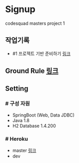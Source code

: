 # Signup

codesquad masters project 1

## 작업기록

- #1 프로젝트 기반 준비하기 [링크](https://github.com/Hyune-c/signup/issues/1)

## Ground Rule [링크](https://github.com/Hyune-c/signup/wiki/Groud-Rule)

## Setting

### # 구성 자원

- SpringBoot (Web, Data JDBC)
- Java 1.8
- H2 Database 1.4.200

### # Heroku

- master [링크](https://codesquad-signup.herokuapp.com/)
- dev
  